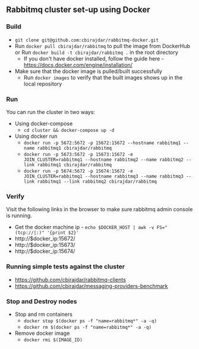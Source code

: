 ## Rabbitmq cluster set-up using Docker

### Build

- ```git clone git@github.com:cbirajdar/rabbitmq-docker.git```
- Run ```docker pull cbirajdar/rabbitmq``` to pull the image from DockerHub or Run ```docker build -t cbirajdar/rabbitmq .``` in the root directory
  - If you don't have docker installed, follow the guide here - https://docs.docker.com/engine/installation/
- Make sure that the docker image is pulled/built successfully
  - Run ```docker images``` to verify that the built images shows up in the local repository

### Run

You can run the cluster in two ways:
- Using docker-compose
  - ```cd cluster && docker-compose up -d```
- Using docker run
  - ```docker run -p 5672:5672 -p 15672:15672 --hostname rabbitmq1 --name rabbitmq1 cbirajdar/rabbitmq```
  - ```docker run -p 5673:5672 -p 15673:15672 -e JOIN_CLUSTER=rabbitmq1 --hostname rabbitmq2 --name rabbitmq2 --link rabbitmq1 cbirajdar/rabbitmq```
  - ```docker run -p 5674:5672 -p 15674:15672 -e JOIN_CLUSTER=rabbitmq1 --hostname rabbitmq3 --name rabbitmq3 --link rabbitmq1 --link rabbitmq2 cbirajdar/rabbitmq```

### Verify

Visit the following links in the browser to make sure rabbitmq admin console is running.

- Get the docker machine ip - ```echo $DOCKER_HOST | awk -v FS="(tcp://|:)" '{print $2}'```
- http://$docker_ip:15672/
- http://$docker_ip:15673/
- http://$docker_ip:15674/


### Running simple tests against the cluster
- https://github.com/cbirajdar/rabbitmq-clients
- https://github.com/cbirajdar/messaging-providers-benchmark

### Stop and Destroy nodes

- Stop and rm containers
  - ```docker stop $(docker ps -f "name=rabbitmq*" -a -q)```
  - ```docker rm $(docker ps -f "name=rabbitmq*" -a -q)```
- Remove docker image
  - ```docker rmi $(IMAGE_ID)```
